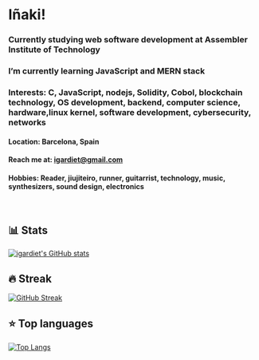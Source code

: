 # Iñaki!

### Currently studying web software development at Assembler Institute of Technology
### I’m currently learning JavaScript and MERN stack
### Interests: C, JavaScript, nodejs, Solidity, Cobol, blockchain technology, OS development, backend, computer science, hardware,linux kernel, software development, cybersecurity, networks
#### Location: Barcelona, Spain
#### Reach me at: igardiet@gmail.com
#### Hobbies: Reader, jiujiteiro, runner, guitarrist, technology, music, synthesizers, sound design, electronics

</br>

## 📊 Stats
[![igardiet's GitHub stats](https://github-readme-stats-igardiet.vercel.app/api?username=igardiet&show_icons=true&theme=merko)](https://github.com/igardiet/github-readme-stats)

## 🔥 Streak
[![GitHub Streak](https://streak-stats.demolab.com/?user=igardiet&theme=merko)](https://git.io/streak-stats)

## ⭐ Top languages
[![Top Langs](https://github-readme-stats-igardiet.vercel.app/api/top-langs/?username=igardiet&layout=compact&theme=merko)](https://github.com/igardiet/github-readme-stats)
